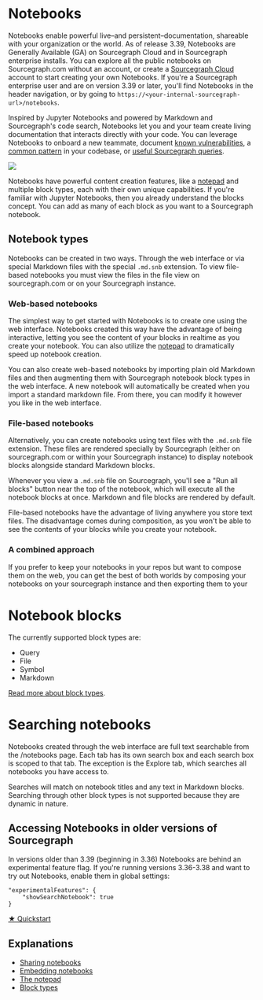 <style>

.markdown-body h2 {
  margin-top: 2em;
}

.markdown-body ul {
  list-style:none;
  padding-left: 1em;
}

.markdown-body ul li {
  margin: 0.5em 0;
}

.markdown-body ul li:before {
  content: '';
  display: inline-block;
  height: 1.2em;
  width: 1em;
  background-size: contain;
  background-repeat: no-repeat;
  background-image: url(code_monitoring/file-icon.svg);
  margin-right: 0.5em;
  margin-bottom: -0.29em;
}

body.theme-dark .markdown-body ul li:before {
  filter: invert(50%);
}

</style>

# Notebooks
Notebooks enable powerful live–and persistent–documentation, shareable with your organization or the world. As of release 3.39, Notebooks are Generally Available (GA) on Sourcegraph Cloud and in Sourcegraph enterprise installs. You can explore all the public notebooks on Sourcegraph.com without an account, or create a [Sourcegraph Cloud](https://about.sourcegraph.com/get-started/cloud) account to start creating your own Notebooks. If you're a Sourcegraph enterprise user and are on version 3.39 or later, you'll find Notebooks in the header navigation, or by going to `https://<your-internal-sourcegraph-url>/notebooks`.

Inspired by Jupyter Notebooks and powered by Markdown and Sourcegraph's code search, Notebooks let you and your team create living documentation that interacts directly with your code. You can leverage Notebooks to onboard a new teammate, document [known vulnerabilities](https://sourcegraph.com/notebooks/Tm90ZWJvb2s6MQ==), a [common pattern](https://sourcegraph.com/notebooks/Tm90ZWJvb2s6OTI=) in your codebase, or [useful Sourcegraph queries](https://sourcegraph.com/notebooks/Tm90ZWJvb2s6MTU=).

![](https://storage.googleapis.com/sourcegraph-assets/docs/images/notebooks/notebooks_home.gif)

Notebooks have powerful content creation features, like a [notepad](../notebooks/notepad.md) and multiple block types, each with their own unique capabilities. If you're familiar with Jupyter Notebooks, then you already understand the blocks concept. You can add as many of each block as you want to a Sourcegraph notebook.

## Notebook types
Notebooks can be created in two ways. Through the web interface or via special Markdown files with the special `.md.snb` extension. To view file-based notebooks you must view the files in the file view on sourcegraph.com or on your Sourcegraph instance.

### Web-based notebooks
The simplest way to get started with Notebooks is to create one using the web interface. Notebooks created this way have the advantage of being interactive, letting you see the content of your blocks in realtime as you create your notebook. You can also utilize the [notepad](../notebooks/notepad.md) to dramatically speed up notebook creation.

You can also create web-based notebooks by importing plain old Markdown files and then augmenting them with Sourcegraph notebook block types in the web interface. A new notebook will automatically be created when you import a standard markdown file. From there, you can modify it however you like in the web interface.

### File-based notebooks
Alternatively, you can create notebooks using text files with the `.md.snb` file extension. These files are rendered specially by Sourcegraph (either on sourcegraph.com or within your Sourcegraph instance) to display notebook blocks alongside standard Markdown blocks.

Whenever you view a `.md.snb` file on Sourcegraph, you'll see a "Run all blocks" button near the top of the notebook, which will execute all the notebook blocks at once. Markdown and file blocks are rendered by default.

File-based notebooks have the advantage of living anywhere you store text files. The disadvantage comes during composition, as you won't be able to see the contents of your blocks while you create your notebook.

### A combined approach
If you prefer to keep your notebooks in your repos but want to compose them on the web, you can get the best of both worlds by composing your notebooks on your sourcegraph instance and then exporting them to your 


# Notebook blocks
The currently supported block types are:
- Query
- File
- Symbol
- Markdown

[Read more about block types](../notebooks/blocks.md).

# Searching notebooks
Notebooks created through the web interface are full text searchable from the /notebooks page. Each tab has its own search box and each search box is scoped to that tab. The exception is the Explore tab, which searches all notebooks you have access to.

Searches will match on notebook titles and any text in Markdown blocks. Searching through other block types is not supported because they are dynamic in nature.


## Accessing Notebooks in older versions of Sourcegraph
In versions older than 3.39 (beginning in 3.36) Notebooks are behind an experimental feature flag. If you're running versions 3.36-3.38 and want to try out Notebooks, enable them in global settings:

```
"experimentalFeatures": {
    "showSearchNotebook": true
}
```

<div class="cta-group">
  <a class="btn btn-primary" href="quickstart">★ Quickstart</a>
</div>

## Explanations
- [Sharing notebooks](../notebooks/notebook-sharing.md)
- [Embedding notebooks](../notebooks/notebook-embedding.md)
- [The notepad](../notebooks/notepad.md)
- [Block types](../notebooks/blocks.md)
